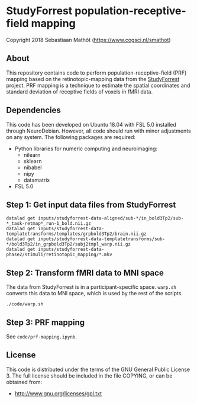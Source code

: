 # StudyForrest population-receptive-field mapping

Copyright 2018 Sebastiaan Mathôt (<https://www.cogsci.nl/smathot>)


## About

This repository contains code to perform population-receptive-field (PRF) mapping based on the retinotopic-mapping data from the [StudyForrest](http://studyforrest.org/) project. PRF mapping is a technique to estimate the spatial coordinates and standard deviation of receptive fields of voxels in fMRI data.


## Dependencies

This code has been developed on Ubuntu 18.04 with FSL 5.0 installed through NeuroDebian. However, all code should run with minor adjustments on any system. The following packages are required:

- Python libraries for numeric computing and neuroimaging:
	- nilearn
	- sklearn
	- nibabel
	- nipy
	- datamatrix
- FSL 5.0


## Step 1: Get input data files from StudyForrest

~~~
datalad get inputs/studyforrest-data-aligned/sub-*/in_bold3Tp2/sub-*_task-retmap*_run-1_bold.nii.gz
datalad get inputs/studyforrest-data-templatetransforms/templates/grpbold3Tp2/brain.nii.gz
datalad get inputs/studyforrest-data-templatetransforms/sub-*/bold3Tp2/in_grpbold3Tp2/subj2tmpl_warp.nii.gz
datalad get inputs/studyforrest-data-phase2/stimuli/retinotopic_mapping/*.mkv
~~~


## Step 2: Transform fMRI data to MNI space

The data from StudyForrest is in a participant-specific space. `warp.sh` converts this data to MNI space, which is used by the rest of the scripts.

~~~
./code/warp.sh
~~~


## Step 3: PRF mapping

See `code/prf-mapping.ipynb`.


## License

This code is distributed under the terms of the GNU General Public License 3. The full license should be included in the file COPYING, or can be obtained from:

- http://www.gnu.org/licenses/gpl.txt
